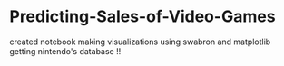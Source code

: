 # Predicting-Sales-of-Video-Games
created notebook
making visualizations using swabron and matplotlib
getting nintendo's database !!


